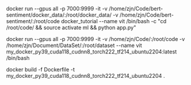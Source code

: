 docker run --gpus all -p 7000:9999 -it -v /home/zjn/Code/bert-sentiment/docker_data/:/root/docker_data/ -v /home/zjn/Code/bert-sentiment/:/root/code docker_tutorial --name vit /bin/bash -c "cd /root/code/ && source activate ml && python app.py"

docker run --gpus all -p 7000:9999 -it -v /home/zjn/Code/:/root/code -v /home/zjn/Document/DataSet/:/root/dataset  --name vit my_docker_py39_cuda118_cudnn8_torch222_tf214_ubuntu2204:latest /bin/bash 

docker build -f Dockerfile -t my_docker_py39_cuda118_cudnn8_torch222_tf214_ubuntu2204 .

